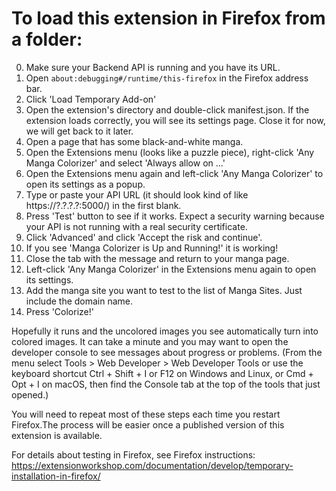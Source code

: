 # To load this extension in Firefox from a folder:
0. Make sure your Backend API is running and you have its URL.
1. Open `about:debugging#/runtime/this-firefox` in the Firefox address bar.
2. Click 'Load Temporary Add-on'
3. Open the extension's directory and double-click manifest.json.
If the extension loads correctly, you will see its settings page. Close it for now, we will get back to it later.
4. Open a page that has some black-and-white manga.
5. Open the Extensions menu (looks like a puzzle piece), right-click 'Any Manga Colorizer' and select 'Always allow on ...'
6. Open the Extensions menu again and left-click 'Any Manga Colorizer' to open its settings as a popup.
7. Type or paste your API URL (it should look kind of like https://?.?.?.?:5000/) in the first blank.
8. Press 'Test' button to see if it works. Expect a security warning because your API is not running with a real security certificate.
9. Click 'Advanced' and click 'Accept the risk and continue'.
10. If you see 'Manga Colorizer is Up and Running!' it is working!
11. Close the tab with the message and return to your manga page.
12. Left-click 'Any Manga Colorizer' in the Extensions menu again to open its settings.
13. Add the manga site you want to test to the list of Manga Sites. Just include the domain name.
14. Press 'Colorize!'

Hopefully it runs and the uncolored images you see automatically turn into colored images. It can take a minute and you may want to open the developer console to see messages about progress or problems. (From the menu select Tools > Web Developer > Web Developer Tools or use the keyboard shortcut Ctrl + Shift + I or F12 on Windows and Linux, or Cmd + Opt + I on macOS, then find the Console tab at the top of the tools that just opened.)

You will need to repeat most of these steps each time you restart Firefox.The process will be easier once a published version of this extension is available.

For details about testing in Firefox, see Firefox instructions:
https://extensionworkshop.com/documentation/develop/temporary-installation-in-firefox/
